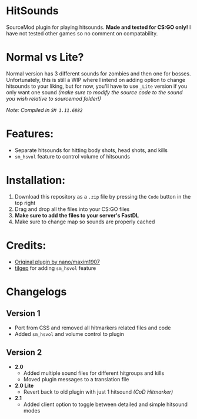 # HitSounds
SourceMod plugin for playing hitsounds. **Made and tested for CS:GO only!** I have not tested other games so no comment on compatability.

# Normal vs Lite?
Normal version has 3 different sounds for zombies and then one for bosses. Unfortunately, this is still a WIP where I intend on adding option to change hitsounds to your liking, but for now, you'll have to use `_Lite` version if you only want one sound *(make sure to modify the source code to the sound you wish relative to sourcemod folder!)*

*Note: Compiled in `SM 1.11.6882`*

# Features:
- Separate hitsounds for hitting body shots, head shots, and kills
- `sm_hsvol` feature to control volume of hitsounds

# Installation:
1. Download this repository as a `.zip` file by pressing the `Code` button in the top right
2. Drag and drop all the files into your CS:GO files
3. **Make sure to add the files to your server's FastDL**
4. Make sure to change map so sounds are properly cached

# Credits:
- [Original plugin by nano/maxim1907](https://gitlab.com/counterstrikesource/sm-plugins/hitmarker)
- [tilgep](https://steamcommunity.com/id/tilgep/) for adding `sm_hsvol` feature

# Changelogs
## Version 1
- Port from CSS and removed all hitmarkers related files and code
- Added `sm_hsvol` and volume control to plugin
## Version 2
- **2.0**
    - Added multiple sound files for different hitgroups and kills
    - Moved plugin messages to a translation file
- **2.0 Lite**
    - Revert back to old plugin with just 1 hitsound *(CoD Hitmarker)*
- **2.1**
    - Added client option to toggle between detailed and simple hitsound modes